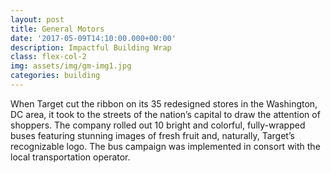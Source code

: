 ```yaml
---
layout: post
title: General Motors
date: '2017-05-09T14:10:00.000+00:00'
description: Impactful Building Wrap
class: flex-col-2
img: assets/img/gm-img1.jpg
categories: building
---
```



When Target cut the ribbon on its 35 redesigned stores in the Washington, DC area, it took to the streets of the nation’s capital to draw the
attention of shoppers. The company rolled out 10 bright and colorful, fully-wrapped buses featuring stunning images of fresh fruit and, naturally,
Target’s recognizable logo. The bus campaign was implemented in consort with the local transportation operator.